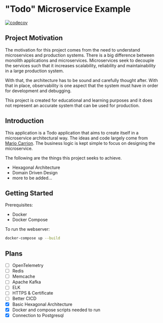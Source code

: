 # "Todo" Microservice Example

[![codecov](https://codecov.io/gh/terrytay/godo/branch/main/graph/badge.svg?token=DIB9PG9PUL)](https://codecov.io/gh/terrytay/godo)

## Project Motivation

The motivation for this project comes from the need to understand microservices and production systems. There is a big difference between monolith applications and microservices. Microservices seek to decouple the services such that it increases scalability, reliability and maintainability in a large production system.

With that, the architecture has to be sound and carefully thought after. With that in place, observability is one aspect that the system must have in order for development and debugging.

This project is created for educational and learning purposes and it does not represent an accurate system that can be used for production.

## Introduction

This application is a Todo application that aims to create itself in a microservice architectural way. The ideas and code largely come from [Mario Carrion](https://mariocarrion.com). The business logic is kept simple to focus on designing the microservice.

The following are the things this project seeks to achieve.

- Hexagonal Architecture
- Domain Driven Design
- more to be added...

## Getting Started

Prerequisites:

- Docker
- Docker Compose

To run the webserver:

```sh
docker-compose up --build
```

## Plans

- [ ] OpenTelemetry
- [ ] Redis
- [ ] Memcache
- [ ] Apache Kafka
- [ ] ELK
- [ ] HTTPS & Certificate
- [ ] Better CICD
- [x] Basic Hexagonal Architecture
- [x] Docker and compose scripts needed to run
- [x] Connection to Postgresql
